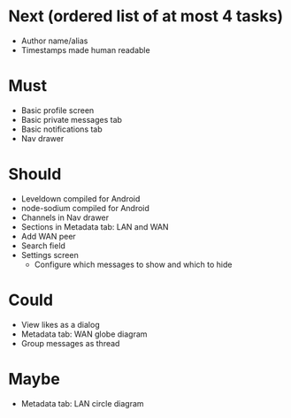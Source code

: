 # Next (ordered list of at most 4 tasks)

- Author name/alias
- Timestamps made human readable

# Must

- Basic profile screen
- Basic private messages tab
- Basic notifications tab
- Nav drawer

# Should

- Leveldown compiled for Android
- node-sodium compiled for Android
- Channels in Nav drawer
- Sections in Metadata tab: LAN and WAN
- Add WAN peer
- Search field
- Settings screen
  - Configure which messages to show and which to hide

# Could

- View likes as a dialog
- Metadata tab: WAN globe diagram
- Group messages as thread

# Maybe

- Metadata tab: LAN circle diagram
